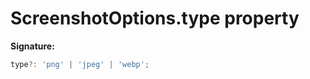 # ScreenshotOptions.type property

**Signature:**

```typescript
type?: 'png' | 'jpeg' | 'webp';
```
